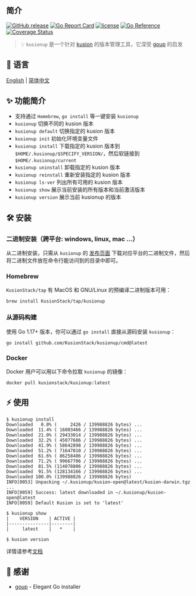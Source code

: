 ## 简介

[![GitHub release](https://img.shields.io/github/release/KusionStack/kusionup.svg)](https://github.com/KusionStack/kusionup/releases)
[![Go Report Card](https://goreportcard.com/badge/github.com/KusionStack/kusionup)](https://goreportcard.com/report/github.com/KusionStack/kusionup)
[![license](https://img.shields.io/github/license/KusionStack/kusionup.svg)](https://github.com/KusionStack/kusionup/blob/main/LICENSE)
[![Go Reference](https://pkg.go.dev/badge/github.com/KusionStack/kusionup.svg)](https://pkg.go.dev/github.com/KusionStack/kusionup)
[![Coverage Status](https://coveralls.io/repos/github/KusionStack/kusionup/badge.svg)](https://coveralls.io/github/KusionStack/kusionup)

> 💡 `kusionup` 是一个针对 [kusion](https://github.com/KusionStack/kusion) 的版本管理工具，它深受 [goup](https://github.com/owenthereal/goup) 的启发

## 📜️ 语言

[English](https://github.com/KusionStack/kusionup/blob/main/README.md) | [简体中文](https://github.com/KusionStack/kusionup/blob/main/README-zh.md)

## ✨ 功能简介

* 支持通过 `Homebrew`, `go install` 等一键安装 `kusionup`
* `kusionup` 切换不同的 kusion 版本
* `kusionup default` 切换指定的 kusion 版本
* `kusionup init` 初始化环境变量文件
* `kusionup install` 下载指定的 kusion 版本到 `$HOME/.kusionup/$SPECIFY_VERSION/`，然后软链接到 `$HOME/.kusionup/current`
* `kusionup uninstall` 卸载指定的 kusion 版本
* `kusionup reinstall` 重新安装指定的 kusion 版本
* `kusionup ls-ver` 列出所有可用的 kusion 版本
* `kusionup show` 展示当前安装的所有版本和当前激活版本
* `kusionup version` 展示当前 kusionup 的版本

## 🛠️ 安装

### 二进制安装（跨平台: windows, linux, mac ...）

从二进制安装，只需从 `kusionup` 的 [发布页面](https://github.com/KusionStack/kusionup/releases) 下载对应平台的二进制文件，然后将二进制文件放在命令行能访问到的目录中即可。

### Homebrew

`KusionStack/tap` 有 MacOS 和 GNU/Linux 的预编译二进制版本可用：

```
brew install KusionStack/tap/kusionup
```

### 从源码构建

使用 Go 1.17+ 版本，你可以通过 `go install` 直接从源码安装 `kusionup`：

```
go install github.com/KusionStack/kusionup/cmd@latest
```

### Docker

Docker 用户可以用以下命令拉取 `kusionup` 的镜像：

```
docker pull kusionstack/kusionup:latest
```

## ⚡ 使用

```
$ kusionup install
Downloaded   0.0% (     2426 / 139988826 bytes) ...
Downloaded  11.4% ( 16003466 / 139988826 bytes) ...
Downloaded  21.0% ( 29433014 / 139988826 bytes) ...
Downloaded  32.2% ( 45077686 / 139988826 bytes) ...
Downloaded  41.9% ( 58642898 / 139988826 bytes) ...
Downloaded  51.2% ( 71647010 / 139988826 bytes) ...
Downloaded  61.6% ( 86258486 / 139988826 bytes) ...
Downloaded  71.2% ( 99667706 / 139988826 bytes) ...
Downloaded  81.5% (114078806 / 139988826 bytes) ...
Downloaded  91.5% (128134166 / 139988826 bytes) ...
Downloaded 100.0% (139988826 / 139988826 bytes)
INFO[0053] Unpacking ~/.kusionup/kusion-open@latest/kusion-darwin.tgz ... 
INFO[0059] Success: latest downloaded in ~/.kusionup/kusion-open@latest 
INFO[0059] Default Kusion is set to 'latest'

$ kusionup show
|    VERSION    | ACTIVE |
|---------------|--------|
|     latest    |   *    |

$ kusion version
```

详情请参考[文档](https://kusionstack.io/docs/user_docs/getting-started/install/kusionup)

## 🙏 感谢

* [goup](https://github.com/owenthereal/goup) - Elegant Go installer
